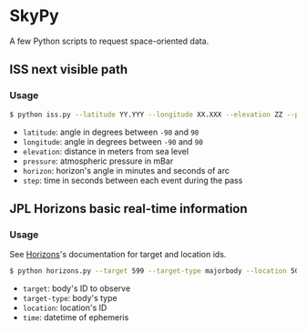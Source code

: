 # SkyPy

A few Python scripts to request space-oriented data.

## ISS next visible path

### Usage

```sh
$ python iss.py --latitude YY.YYY --longitude XX.XXX --elevation ZZ --pressure B --horizon mm:ss --step 60
```

- `latitude`: angle in degrees between `-90` and `90`
- `longitude`: angle in degrees between `-90` and `90`
- `elevation`: distance in meters from sea level
- `pressure`: atmospheric pressure in mBar
- `horizon`: horizon's angle in minutes and seconds of arc
- `step`: time in seconds between each event during the pass

## JPL Horizons basic real-time information

### Usage

See [Horizons](https://ssd.jpl.nasa.gov/?horizons_doc)'s documentation for target and location ids.

```sh
$ python horizons.py --target 599 --target-type majorbody --location 500 --time "2020-05-06 17:00:00"
```

- `target`: body's ID to observe
- `target-type`: body's type
- `location`: location's ID
- `time`: datetime of ephemeris
